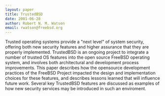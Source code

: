 ```yaml
---
layout: paper
title: TrustedBSD
date: 2001-06-28
author: Robert N. M. Watson
email: rwatson@freebsd.org
---
```

Trusted operating systems provide a "next level" of system security, offering both new security features and higher assurance that they are properly implemented. TrustedBSD is an ongoing project to integrate a number of trusted OS features into the open source FreeBSD operating system, and involves both architectural and development process improvements. This paper describes how the opensource development practices of the FreeBSD Project impacted the design and implementation choices for these features, and describes lessons learned that will influence future work. Several key TrustedBSD features are discussed as examples of how new security services may be introduced in such an enviroment.
